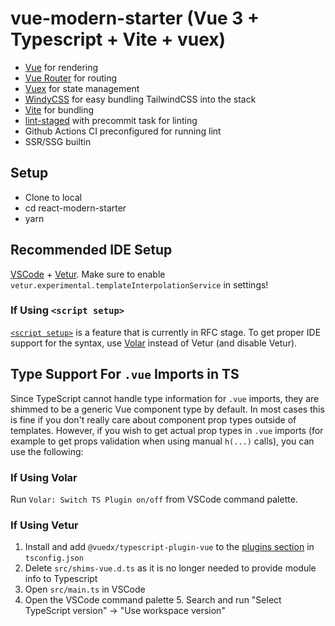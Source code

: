 # vue-modern-starter (Vue 3 + Typescript + Vite + vuex)

- [Vue](https://reactjs.org/docs/getting-started.html) for rendering
- [Vue Router](https://next.router.vuejs.org/) for routing
- [Vuex](https://next.vuex.vuejs.org/) for state management
- [WindyCSS](https://github.com/voorjaar/windicss/wiki/Introduction) for easy bundling TailwindCSS into the stack
- [Vite](https://vitejs.dev/guide/) for bundling
- [lint-staged](https://github.com/okonet/lint-staged) with precommit task for linting
- Github Actions CI preconfigured for running lint
- SSR/SSG builtin

## Setup

- Clone to local
- cd react-modern-starter
- yarn

## Recommended IDE Setup

[VSCode](https://code.visualstudio.com/) + [Vetur](https://marketplace.visualstudio.com/items?itemName=octref.vetur). Make sure to enable `vetur.experimental.templateInterpolationService` in settings!

### If Using `<script setup>`

[`<script setup>`](https://github.com/vuejs/rfcs/pull/227) is a feature that is currently in RFC stage. To get proper IDE support for the syntax, use [Volar](https://marketplace.visualstudio.com/items?itemName=johnsoncodehk.volar) instead of Vetur (and disable Vetur).

## Type Support For `.vue` Imports in TS

Since TypeScript cannot handle type information for `.vue` imports, they are shimmed to be a generic Vue component type by default. In most cases this is fine if you don't really care about component prop types outside of templates. However, if you wish to get actual prop types in `.vue` imports (for example to get props validation when using manual `h(...)` calls), you can use the following:

### If Using Volar

Run `Volar: Switch TS Plugin on/off` from VSCode command palette.

### If Using Vetur

1. Install and add `@vuedx/typescript-plugin-vue` to the [plugins section](https://www.typescriptlang.org/tsconfig#plugins) in `tsconfig.json`
2. Delete `src/shims-vue.d.ts` as it is no longer needed to provide module info to Typescript
3. Open `src/main.ts` in VSCode
4. Open the VSCode command palette 5. Search and run "Select TypeScript version" -> "Use workspace version"
